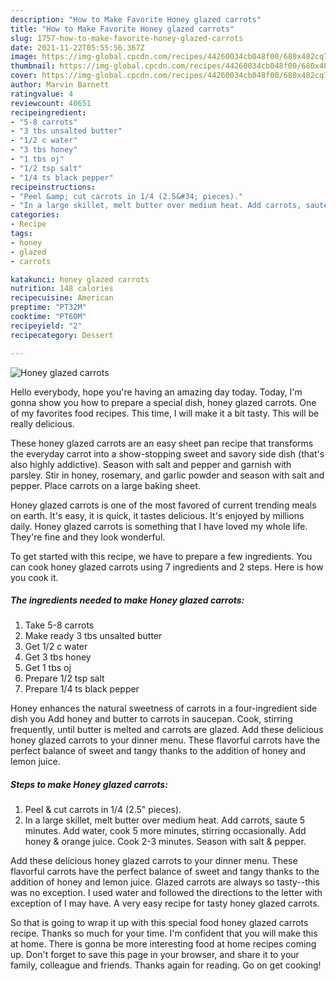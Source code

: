 ```yaml
---
description: "How to Make Favorite Honey glazed carrots"
title: "How to Make Favorite Honey glazed carrots"
slug: 1757-how-to-make-favorite-honey-glazed-carrots
date: 2021-11-22T05:55:56.367Z
image: https://img-global.cpcdn.com/recipes/44260034cb048f00/680x482cq70/honey-glazed-carrots-recipe-main-photo.jpg
thumbnail: https://img-global.cpcdn.com/recipes/44260034cb048f00/680x482cq70/honey-glazed-carrots-recipe-main-photo.jpg
cover: https://img-global.cpcdn.com/recipes/44260034cb048f00/680x482cq70/honey-glazed-carrots-recipe-main-photo.jpg
author: Marvin Barnett
ratingvalue: 4
reviewcount: 40651
recipeingredient:
- "5-8 carrots"
- "3 tbs unsalted butter"
- "1/2 c water"
- "3 tbs honey"
- "1 tbs oj"
- "1/2 tsp salt"
- "1/4 ts black pepper"
recipeinstructions:
- "Peel &amp; cut carrots in 1/4 (2.5&#34; pieces)."
- "In a large skillet, melt butter over medium heat. Add carrots, saute 5 minutes. Add water, cook 5 more minutes, stirring occasionally. Add honey &amp; orange juice. Cook 2-3 minutes. Season with salt &amp; pepper."
categories:
- Recipe
tags:
- honey
- glazed
- carrots

katakunci: honey glazed carrots 
nutrition: 148 calories
recipecuisine: American
preptime: "PT32M"
cooktime: "PT60M"
recipeyield: "2"
recipecategory: Dessert

---
```



![Honey glazed carrots](https://img-global.cpcdn.com/recipes/44260034cb048f00/680x482cq70/honey-glazed-carrots-recipe-main-photo.jpg)

Hello everybody, hope you're having an amazing day today. Today, I'm gonna show you how to prepare a special dish, honey glazed carrots. One of my favorites food recipes. This time, I will make it a bit tasty. This will be really delicious.

These honey glazed carrots are an easy sheet pan recipe that transforms the everyday carrot into a show-stopping sweet and savory side dish (that&#39;s also highly addictive). Season with salt and pepper and garnish with parsley. Stir in honey, rosemary, and garlic powder and season with salt and pepper. Place carrots on a large baking sheet.

Honey glazed carrots is one of the most favored of current trending meals on earth. It's easy, it is quick, it tastes delicious. It's enjoyed by millions daily. Honey glazed carrots is something that I have loved my whole life. They're fine and they look wonderful.


To get started with this recipe, we have to prepare a few ingredients. You can cook honey glazed carrots using 7 ingredients and 2 steps. Here is how you cook it.

<!--inarticleads1-->

##### The ingredients needed to make Honey glazed carrots:

1. Take 5-8 carrots
1. Make ready 3 tbs unsalted butter
1. Get 1/2 c water
1. Get 3 tbs honey
1. Get 1 tbs oj
1. Prepare 1/2 tsp salt
1. Prepare 1/4 ts black pepper


Honey enhances the natural sweetness of carrots in a four-ingredient side dish you Add honey and butter to carrots in saucepan. Cook, stirring frequently, until butter is melted and carrots are glazed. Add these delicious honey glazed carrots to your dinner menu. These flavorful carrots have the perfect balance of sweet and tangy thanks to the addition of honey and lemon juice. 

<!--inarticleads2-->

##### Steps to make Honey glazed carrots:

1. Peel &amp; cut carrots in 1/4 (2.5&#34; pieces).
1. In a large skillet, melt butter over medium heat. Add carrots, saute 5 minutes. Add water, cook 5 more minutes, stirring occasionally. Add honey &amp; orange juice. Cook 2-3 minutes. Season with salt &amp; pepper.


Add these delicious honey glazed carrots to your dinner menu. These flavorful carrots have the perfect balance of sweet and tangy thanks to the addition of honey and lemon juice. Glazed carrots are always so tasty--this was no exception. I used water and followed the directions to the letter with exception of I may have. A very easy recipe for tasty honey glazed carrots. 

So that is going to wrap it up with this special food honey glazed carrots recipe. Thanks so much for your time. I'm confident that you will make this at home. There is gonna be more interesting food at home recipes coming up. Don't forget to save this page in your browser, and share it to your family, colleague and friends. Thanks again for reading. Go on get cooking!
